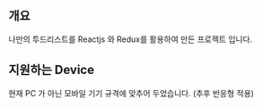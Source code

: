 ## 개요

나만의 투드리스트를 Reactjs 와 Redux를 활용하여 만든 프로젝트 입니다.


## 지원하는 Device

현재 PC 가 아닌 모바일 기기 규격에 맞추어 두었습니다. (추후 반응형 적용)
